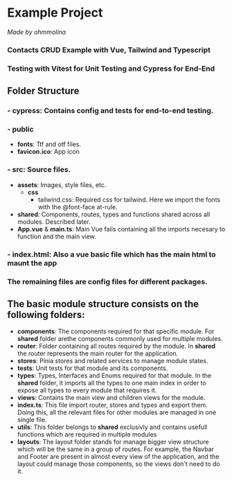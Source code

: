 # Example Project
*Made by ohmmolina*

### Contacts CRUD Example with Vue, Tailwind and Typescript
### Testing with Vitest for Unit Testing and Cypress for End-End


## Folder Structure
### - **cypress**: Contains config and tests for end-to-end testing.
### - **public**
  - **fonts**: Ttf and otf files.
  - **favicon.ico**: App icon
### - **src**: Source files.
  - **assets**: Images, style files, etc.
    - **css**
      - tailwind.css: Required css for tailwind. Here we import the fonts with the @font-face at-rule.
- **shared**: Components, routes, types and functions shared across all modules. Described later.
- **App.vue** & **main.ts**: Main Vue fails containing all the imports necesary to function and the main view.
### - **index.html**: Also a vue basic file which has the main html to maunt the app
### The remaining files are config files for different packages.



## The basic module structure consists on the following folders:
- **components**: The components required for that specific module. For **shared** folder arethe components commonly used for multiple modules.
- **router**: Folder containing all routes required by the module. In **shared** the router represents the main router for the application.
- **stores**: Pinia stores and related services to manage module states.
- **tests**: Unit tests for that module and its components.
- **types**: Types, Interfaces and Enums required for that module. In the **shared** folder, it imports all the types to one main index in order to expose all types to every module that requires it.
- **views**: Contains the main view and children views for the module.
- **index.ts**: This file import router, stores and types and export them. Doing this, all the relevant files for other modules are managed in one single file.
- **utils**: This folder belongs to **shared** exclusivly and contains usefull functions which are required in multiple modules
- **layouts**: The layout folder stands for manage bigger view structure which will be the same in a group of routes. For example, the Navbar and Footer are present in almost every view of the application, and the layout could manage those components, so the views don't need to do it.